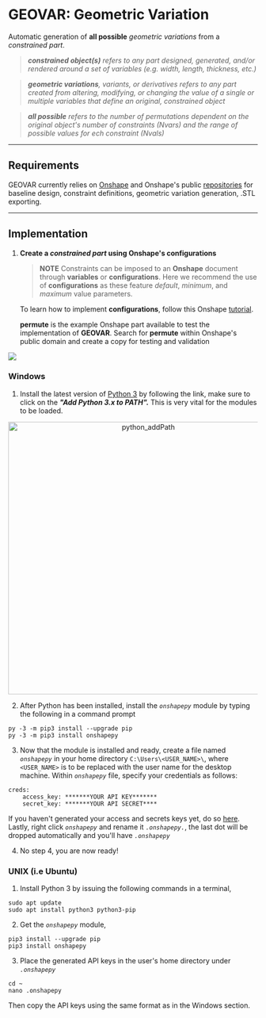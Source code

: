 # GEOVAR: Geometric Variation

Automatic generation of **all possible** _geometric variations_ from a _constrained part_.
> _**constrained object(s)** refers to any part designed, generated, and/or rendered around a set of variables (e.g. width, length, thickness, etc.)_

> _**geometric variations**, variants, or derivatives refers to any part created from altering, modifying, or changing the value of a single or multiple variables that define an original, constrained object_

> _**all possible** refers to the number of permutations dependent on the original object's number of constraints (Nvars) and the range of possible values for ech constraint (Nvals)_

---

## Requirements

GEOVAR currently relies on [Onshape](https://www.onshape.com/) and Onshape's public [repositories](https://github.com/onshape-public) for baseline design, constraint definitions, geometric variation generation, .STL exporting.

---

## Implementation

1.  **Create a _constrained part_ using Onshape's configurations**
    
    > **NOTE** Constraints can be imposed to an **Onshape** document through **variables** or **configurations**. Here we recommend the       use of **configurations** as these feature _default_, _minimum_, and _maximum_ value parameters.
    
    To learn how to implement **configurations**, follow this Onshape [tutorial](https://www.onshape.com/videos/introducing-onshape-configurations).
    
    **permute** is the example Onshape part available to test the implementation of **GEOVAR**. Search for **permute** within Onshape's public domain and create a copy for testing and validation
    
<img align="center" src="https://github.com/pd3d/geovar/blob/win3/media/fig_onshape_permute.PNG">



### Windows

1. Install the latest version of [Python 3](https://www.python.org/downloads/windows/) by following the link, make sure to click on the ___"Add Python 3.x to PATH".___ This is very vital for the modules to be loaded.
<p align="center"><img src="https://simpleisbetterthancomplex.com/media/series/beginners-guide/1.11/part-1/windows/install-python.png" alt="python_addPath" width="550"/></p>

2. After Python has been installed, install the _```onshapepy```_ module by typing the following in a command prompt
```
py -3 -m pip3 install --upgrade pip
py -3 -m pip3 install onshapepy
```

3. Now that the module is installed and ready, create a file named _```onshapepy```_ in your home directory ```C:\Users\<USER_NAME>\```, where ```<USER_NAME>``` is to be replaced with the user name for the desktop machine. Within _```onshapepy```_ file, specify your credentials as follows:
```
creds:
    access_key: *******YOUR API KEY*******
    secret_key: *******YOUR API SECRET****
```
If you haven't generated your access and secrets keys yet, do so [here](https://dev-portal.onshape.com/keys). Lastly, right click _```onshapepy```_ and rename it _```.onshapepy.```_, the last dot will be dropped automatically and you'll have _```.onshapepy```_

4. No step 4, you are now ready!

### UNIX (i.e Ubuntu)

1. Install Python 3 by issuing the following commands in a terminal,
```
sudo apt update
sudo apt install python3 python3-pip
```

2. Get the _```onshapepy```_ module,
```
pip3 install --upgrade pip
pip3 install onshapepy
```

3. Place the generated API keys in the user's home directory under _```.onshapepy```_
```
cd ~
nano .onshapepy
```
Then copy the API keys using the same format as in the Windows section.
